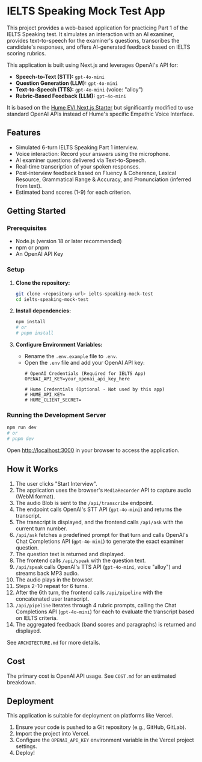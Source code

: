 # IELTS Speaking Mock Test App

This project provides a web-based application for practicing Part 1 of the IELTS Speaking test. It simulates an interaction with an AI examiner, provides text-to-speech for the examiner's questions, transcribes the candidate's responses, and offers AI-generated feedback based on IELTS scoring rubrics.

This application is built using Next.js and leverages OpenAI's API for:

*   **Speech-to-Text (STT):** `gpt-4o-mini`
*   **Question Generation (LLM):** `gpt-4o-mini`
*   **Text-to-Speech (TTS):** `gpt-4o-mini` (voice: "alloy")
*   **Rubric-Based Feedback (LLM):** `gpt-4o-mini`

It is based on the [Hume EVI Next.js Starter](https://github.com/HumeAI/hume-evi-next-js-starter) but significantly modified to use standard OpenAI APIs instead of Hume's specific Empathic Voice Interface.

## Features

*   Simulated 6-turn IELTS Speaking Part 1 interview.
*   Voice interaction: Record your answers using the microphone.
*   AI examiner questions delivered via Text-to-Speech.
*   Real-time transcription of your spoken responses.
*   Post-interview feedback based on Fluency & Coherence, Lexical Resource, Grammatical Range & Accuracy, and Pronunciation (inferred from text).
*   Estimated band scores (1-9) for each criterion.

## Getting Started

### Prerequisites

*   Node.js (version 18 or later recommended)
*   npm or pnpm
*   An OpenAI API Key

### Setup

1.  **Clone the repository:**
    ```bash
    git clone <repository-url> ielts-speaking-mock-test
    cd ielts-speaking-mock-test
    ```

2.  **Install dependencies:**
    ```bash
    npm install
    # or
    # pnpm install
    ```

3.  **Configure Environment Variables:**
    *   Rename the `.env.example` file to `.env`.
    *   Open the `.env` file and add your OpenAI API key:
        ```env
        # OpenAI Credentials (Required for IELTS App)
        OPENAI_API_KEY=your_openai_api_key_here

        # Hume Credentials (Optional - Not used by this app)
        # HUME_API_KEY=
        # HUME_CLIENT_SECRET=
        ```

### Running the Development Server

```bash
npm run dev
# or
# pnpm dev
```

Open [http://localhost:3000](http://localhost:3000) in your browser to access the application.

## How it Works

1.  The user clicks "Start Interview".
2.  The application uses the browser's `MediaRecorder` API to capture audio (WebM format).
3.  The audio Blob is sent to the `/api/transcribe` endpoint.
4.  The endpoint calls OpenAI's STT API (`gpt-4o-mini`) and returns the transcript.
5.  The transcript is displayed, and the frontend calls `/api/ask` with the current turn number.
6.  `/api/ask` fetches a predefined prompt for that turn and calls OpenAI's Chat Completions API (`gpt-4o-mini`) to generate the exact examiner question.
7.  The question text is returned and displayed.
8.  The frontend calls `/api/speak` with the question text.
9.  `/api/speak` calls OpenAI's TTS API (`gpt-4o-mini`, voice "alloy") and streams back MP3 audio.
10. The audio plays in the browser.
11. Steps 2-10 repeat for 6 turns.
12. After the 6th turn, the frontend calls `/api/pipeline` with the concatenated user transcript.
13. `/api/pipeline` iterates through 4 rubric prompts, calling the Chat Completions API (`gpt-4o-mini`) for each to evaluate the transcript based on IELTS criteria.
14. The aggregated feedback (band scores and paragraphs) is returned and displayed.

See `ARCHITECTURE.md` for more details.

## Cost

The primary cost is OpenAI API usage. See `COST.md` for an estimated breakdown.

## Deployment

This application is suitable for deployment on platforms like Vercel.

1.  Ensure your code is pushed to a Git repository (e.g., GitHub, GitLab).
2.  Import the project into Vercel.
3.  Configure the `OPENAI_API_KEY` environment variable in the Vercel project settings.
4.  Deploy!

